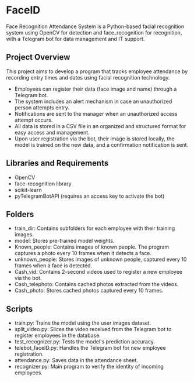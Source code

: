# FaceID
Face Recognition Attendance System is a Python-based facial recognition system using OpenCV for detection and face_recognition for recognition, with a Telegram bot for data management and IT support.

## Project Overview
This project aims to develop a program that tracks employee attendance by recording entry times and dates using facial recognition technology.

- Employees can register their data (face image and name) through a Telegram bot.
- The system includes an alert mechanism in case an unauthorized person attempts entry.
- Notifications are sent to the manager when an unauthorized access attempt occurs.
- All data is stored in a CSV file in an organized and structured format for easy access and management.
- Upon user registration via the bot, their image is stored locally, the model is trained on the new data, and a confirmation notification is sent.

## Libraries and Requirements
- OpenCV
- face-recognition library
- scikit-learn
- pyTelegramBotAPI (requires an access key to activate the bot)

## Folders
- train_dir: Contains subfolders for each employee with their training images.
- model: Stores pre-trained model weights.
- Known_people: Contains images of known people. The program captures a photo every 10 frames when it detects a face.
- unknown_people: Stores images of unknown people, captured every 10 frames when a face is detected.
- Cash_vid: Contains 2-second videos used to register a new employee via the bot.
- Cash_telephoto: Contains cached photos extracted from the videos.
- Cash_photo: Stores cached photos captured every 10 frames.

## Scripts
- train.py: Trains the model using the user images dataset.
- split_video.py: Slices the video received from the Telegram bot to register employees in the database.
- test_recognizer.py: Tests the model's prediction accuracy.
- telebot_faceID.py: Handles the Telegram bot for new employee registration.
- attendance.py: Saves data in the attendance sheet.
- recognizer.py: Main program to verify the identity of incoming employees.
